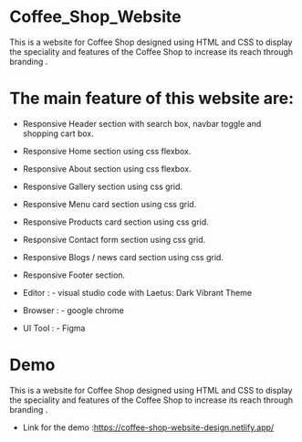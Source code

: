 # Coffee_Shop_Website
This is a website for Coffee Shop designed using HTML and CSS to display the speciality and features of the Coffee Shop  to increase its reach through branding .

# The main feature of this website are:
  
* Responsive Header section with search box, navbar toggle and shopping cart box.
* Responsive Home section using css flexbox.
* Responsive About section using css flexbox.
* Responsive Gallery section using css grid.
* Responsive Menu card section using css grid.
* Responsive Products card section using css grid.
* Responsive Contact form section using css grid.
* Responsive Blogs / news card section using css grid.
* Responsive Footer section.

* Editor : - visual studio code with Laetus: Dark Vibrant Theme
* Browser : - google chrome
* UI Tool : - Figma

# Demo
This is a website for Coffee Shop designed using HTML and CSS to display the speciality and features of the Coffee Shop to increase its reach through branding .
* Link for the demo :https://coffee-shop-website-design.netlify.app/
